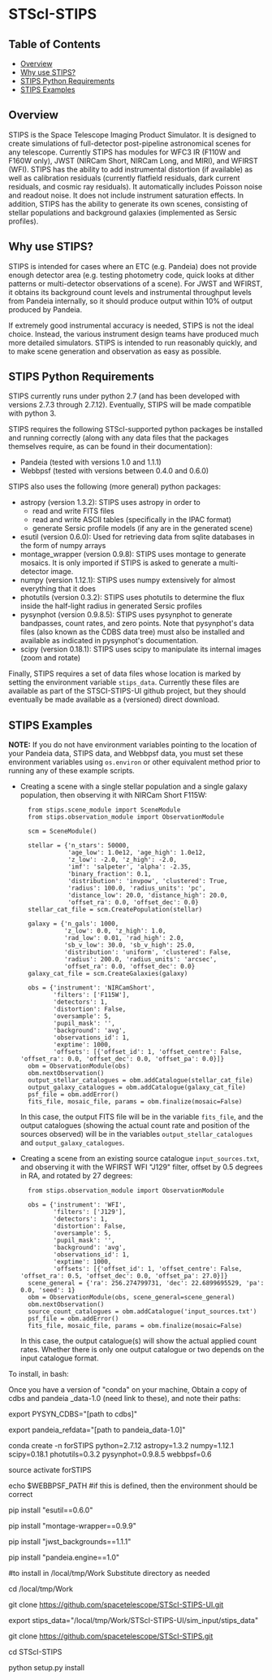 # STScI-STIPS

## Table of Contents

* [Overview](#overview)
* [Why use STIPS?](#why-use-stips)
* [STIPS Python Requirements](#stips-python-requirements)
* [STIPS Examples](#stips-examples)

## Overview

STIPS is the Space Telescope Imaging Product Simulator. It is designed to create simulations of 
full-detector post-pipeline astronomical scenes for any telescope. Currently STIPS has modules for
WFC3 IR (F110W and F160W only), JWST (NIRCam Short, NIRCam Long, and MIRI), and WFIRST (WFI). STIPS
has the ability to add instrumental distortion (if available) as well as calibration residuals
(currently flatfield residuals, dark current residuals, and cosmic ray residuals). It automatically
includes Poisson noise and readout noise. It does not include instrument saturation effects. In
addition, STIPS has the ability to generate its own scenes, consisting of stellar populations and
background galaxies (implemented as Sersic profiles).

## Why use STIPS?

STIPS is intended for cases where an ETC (e.g. Pandeia) does not provide enough detector area (e.g.
testing photometry code, quick looks at dither patterns or multi-detector observations of a scene).
For JWST and WFIRST, it obtains its background count levels and instrumental throughput levels from
Pandeia internally, so it should produce output within 10% of output produced by Pandeia.

If extremely good instrumental accuracy is needed, STIPS is not the ideal choice. Instead, the
various instrument design teams have produced much more detailed simulators. STIPS is intended to
run reasonably quickly, and to make scene generation and observation as easy as possible.

## STIPS Python Requirements

STIPS currently runs under python 2.7 (and has been developed with versions 2.7.3 through 2.7.12).
Eventually, STIPS will be made compatible with python 3.

STIPS requires the following STScI-supported python packages be installed and running correctly 
(along with any data files that the packages themselves require, as can be found in their
documentation):

* Pandeia (tested with versions 1.0 and 1.1.1)
* Webbpsf (tested with versions between 0.4.0 and 0.6.0)

STIPS also uses the following (more general) python packages:

* astropy (version 1.3.2): STIPS uses astropy in order to
	* read and write FITS files
	* read and write ASCII tables (specifically in the IPAC format)
	* generate Sersic profile models (if any are in the generated scene)
* esutil (version 0.6.0): Used for retrieving data from sqlite databases in the form of numpy arrays
* montage_wrapper (version 0.9.8): STIPS uses montage to generate mosaics. It is only imported if
  STIPS is asked to generate a multi-detector image.
* numpy (version 1.12.1): STIPS uses numpy extensively for almost everything that it does
* photutils (version 0.3.2): STIPS uses photutils to determine the flux inside the half-light radius
  in generated Sersic profiles
* pysynphot (version 0.9.8.5): STIPS uses pysynphot to generate bandpasses, count rates, and
  zero points. Note that pysynphot's data files (also known as the CDBS data tree) must also be
  installed and available as indicated in pysynphot's documentation.
* scipy (version 0.18.1): STIPS uses scipy to manipulate its internal images (zoom and rotate)

Finally, STIPS requires a set of data files whose location is marked by setting the environment
variable `stips_data`. Currently these files are available as part of the STSCI-STIPS-UI github
project, but they should eventually be made available as a (versioned) direct download.

## STIPS Examples

**NOTE:** If you do not have environment variables pointing to the location of your Pandeia data,
STIPS data, and Webbpsf data, you must set these environment variables using `os.environ` or other
equivalent method prior to running any of these example scripts.

* Creating a scene with a single stellar population and a single galaxy population, then observing
  it with NIRCam Short F115W:
  
  		from stips.scene_module import SceneModule
  		from stips.observation_module import ObservationModule
  	
 		scm = SceneModule()

  		stellar = {'n_stars': 50000, 
  				   'age_low': 1.0e12, 'age_high': 1.0e12, 
  				   'z_low': -2.0, 'z_high': -2.0,
  				   'imf': 'salpeter', 'alpha': -2.35,
  				   'binary_fraction': 0.1,
  				   'distribution': 'invpow', 'clustered': True,
  				   'radius': 100.0, 'radius_units': 'pc',
  				   'distance_low': 20.0, 'distance_high': 20.0,
  				   'offset_ra': 0.0, 'offset_dec': 0.0}
  		stellar_cat_file = scm.CreatePopulation(stellar)
  		
  		galaxy = {'n_gals': 1000,
  				  'z_low': 0.0, 'z_high': 1.0,
  				  'rad_low': 0.01, 'rad_high': 2.0,
  				  'sb_v_low': 30.0, 'sb_v_high': 25.0,
  				  'distribution': 'uniform', 'clustered': False,
  				  'radius': 200.0, 'radius_units': 'arcsec',
  				  'offset_ra': 0.0, 'offset_dec': 0.0}
  		galaxy_cat_file = scm.CreateGalaxies(galaxy)
  		
  		obs = {'instrument': 'NIRCamShort', 
  		       'filters': ['F115W'], 
  		       'detectors': 1,
  			   'distortion': False,
  			   'oversample': 5,
  			   'pupil_mask': '',
  			   'background': 'avg',
  			   'observations_id': 1,
  			   'exptime': 1000,
  			   'offsets': [{'offset_id': 1, 'offset_centre': False, 'offset_ra': 0.0, 'offset_dec': 0.0, 'offset_pa': 0.0}]}
  		obm = ObservationModule(obs)
  		obm.nextObservation()
  		output_stellar_catalogues = obm.addCatalogue(stellar_cat_file)
  		output_galaxy_catalogues = obm.addCatalogue(galaxy_cat_file)
  		psf_file = obm.addError()
  		fits_file, mosaic_file, params = obm.finalize(mosaic=False)
  
  In this case, the output FITS file will be in the variable `fits_file`, and the output catalogues
  (showing the actual count rate and position of the sources observed) will be in the variables
  `output_stellar_catalogues` and `output_galaxy_catalogues`.
* Creating a scene from an existing source catalogue `input_sources.txt`, and observing it with the
  WFIRST WFI "J129" filter, offset by 0.5 degrees in RA, and rotated by 27 degrees:
  
  		from stips.observation_module import ObservationModule
  	
  		obs = {'instrument': 'WFI', 
  		       'filters': ['J129'], 
  		       'detectors': 1,
  			   'distortion': False,
  			   'oversample': 5,
  			   'pupil_mask': '',
  			   'background': 'avg',
  			   'observations_id': 1,
  			   'exptime': 1000,
  			   'offsets': [{'offset_id': 1, 'offset_centre': False, 'offset_ra': 0.5, 'offset_dec': 0.0, 'offset_pa': 27.0}]}
		scene_general = {'ra': 256.274799731, 'dec': 22.6899695529, 'pa': 0.0, 'seed': 1}
  		obm = ObservationModule(obs, scene_general=scene_general)
  		obm.nextObservation()
  		source_count_catalogues = obm.addCatalogue('input_sources.txt')
  		psf_file = obm.addError()
  		fits_file, mosaic_file, params = obm.finalize(mosaic=False)
  
  In this case, the output catalogue(s) will show the actual applied count rates. Whether there is
  only one output catalogue or two depends on the input catalogue format.

To install, in bash:

Once you have a version of "conda" on your machine, Obtain a copy of cdbs and pandeia _data-1.0 (need link to these), and note their paths:

export PYSYN_CDBS="[path to cdbs]"

export pandeia_refdata="[path to pandeia_data-1.0]"

conda create -n forSTIPS python=2.7.12 astropy=1.3.2 numpy=1.12.1 scipy=0.18.1 photutils=0.3.2 pysynphot=0.9.8.5 webbpsf=0.6

source activate forSTIPS

echo $WEBBPSF_PATH #if this is defined, then the environment should be correct

pip install "esutil==0.6.0"

pip install "montage-wrapper==0.9.9"

pip install "jwst_backgrounds==1.1.1"

pip install "pandeia.engine==1.0"

#to install in /local/tmp/Work  Substitute directory as needed

cd /local/tmp/Work

git clone https://github.com/spacetelescope/STScI-STIPS-UI.git

export stips_data="/local/tmp/Work/STScI-STIPS-UI/sim_input/stips_data"

git clone https://github.com/spacetelescope/STScI-STIPS.git

cd STScI-STIPS

python setup.py install

